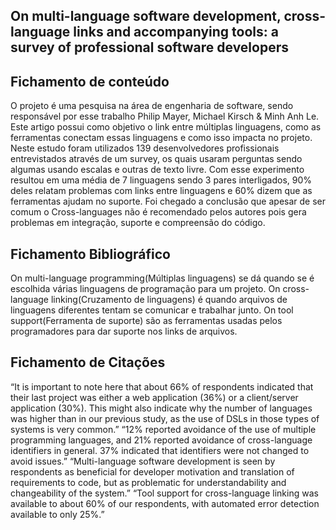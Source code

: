 ## On multi-language software development, cross-language links and accompanying tools: a survey of professional software developers


## Fichamento de conteúdo

O projeto é uma pesquisa na área de engenharia de software, sendo responsável por esse trabalho Philip Mayer, Michael Kirsch & Minh Anh Le. Este artigo possui como objetivo o link entre múltiplas linguagens, como as ferramentas conectam essas linguagens e como isso impacta no projeto. Neste estudo foram utilizados 139 desenvolvedores profissionais entrevistados através de um survey, os quais usaram perguntas sendo algumas usando escalas e outras de texto livre. Com esse experimento resultou em uma média de 7 linguagens sendo 3 pares interligados, 90% deles relatam problemas com links entre linguagens e 60% dizem que as ferramentas ajudam no suporte. Foi chegado a conclusão que apesar de ser comum o Cross-languages não é recomendado pelos autores pois gera problemas em integração, suporte e compreensão do código.


## Fichamento Bibliográfico

On multi-language programming(Múltiplas linguagens) se dá quando se é escolhida várias linguagens de programação para um projeto.
On cross-language linking(Cruzamento de linguagens) é quando arquivos de linguagens diferentes tentam se comunicar e trabalhar junto.
On tool support(Ferramenta de suporte) são as ferramentas usadas pelos programadores para dar suporte nos links de arquivos.


## Fichamento de Citações

“It is important to note here that about 66% of respondents indicated that their last project was either a web application (36%) or a client/server application (30%). This might also indicate why the number of languages was higher than in our previous study, as the use of DSLs in those types of systems is very common.”
“12% reported avoidance of the use of multiple programming languages, and 21% reported avoidance of cross-language identifiers in general. 37% indicated that identifiers were not changed to avoid issues.”
“Multi-language software development is seen by respondents as beneficial for developer motivation and translation of requirements to code, but as problematic for understandability and changeability of the system.”
“Tool support for cross-language linking was available to about 60% of our respondents, with automated error detection available to only 25%.”



